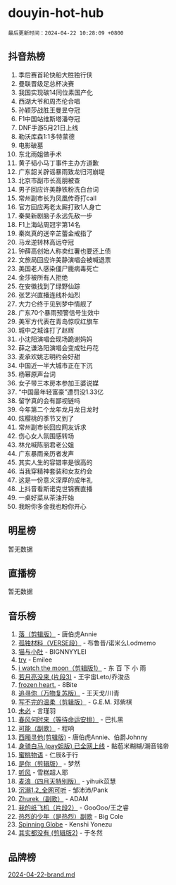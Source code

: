 # douyin-hot-hub

`最后更新时间：2024-04-22 10:28:09 +0800`

## 抖音热榜

1. 季后赛首轮快船大胜独行侠
1. 曼联晋级足总杯决赛
1. 我国实现碳14同位素国产化
1. 西湖大爷和周杰伦合唱
1. 孙颖莎战胜王曼昱夺冠
1. F1中国站维斯塔潘夺冠
1. DNF手游5月21日上线
1. 勒沃库森1:1多特蒙德
1. 电影破墓
1. 东北雨姐做手术
1. 黄子韬小马丁事件主办方道歉
1. 广东韶关辟谣暴雨致龙归河崩堤
1. 北京市副市长高朋被查
1. 男子回应许美静铁粉洗白台词
1. 常州副市长为凤凰传奇打call
1. 官方回应两老太厮打致1人身亡
1. 秦昊新剧脑子永远先敌一步
1. F1上海站周冠宇第14名
1. 秦岚真的送辛芷蕾金戒指了
1. 马龙逆转林高远夺冠
1. 钟薛高创始人称卖红薯也要还上债
1. 文旅局回应许美静演唱会被喊退票
1. 美国老人感染僵尸鹿病毒死亡
1. 金莎被所有人拒绝
1. 在安徽找到了绿野仙踪
1. 张艺兴直播连线朴灿烈
1. 大力仑终于见到梦中情舰了
1. 广东70个暴雨预警信号生效中
1. 美军方代表在青岛惊叹红旗车
1. 城中之城谁打了赵辉
1. 小沈阳演唱会现场跪谢妈妈
1. 薛之谦洛阳演唱会变成牡丹花
1. 麦承欢姚志明约会好甜
1. 中国近一半大城市正在下沉
1. 杨幂原声台词
1. 女子带三本房本参加王婆说媒
1. “中国最年轻富豪”遭罚没1.33亿
1. 留学真的会有鄙视链吗
1. 今年第二个龙年龙月龙日龙时
1. 炫樱桃的季节又到了
1. 常州副市长回应网友诉求
1. 伤心女人氛围感转场
1. 林允喊陈丽君老公姐
1. 广东暴雨亲历者发声
1. 其实人生的容错率是很高的
1. 当我穿精神套装和女友约会
1. 这是一份意义深厚的成年礼
1. 上抖音看斯诺克世锦赛直播
1. 一桌好菜从茶油开始
1. 我盼你多金我也盼你开心

## 明星榜

暂无数据

## 直播榜

暂无数据

## 音乐榜

1. [落（剪辑版）](https://sf6-cdn-tos.douyinstatic.com/obj/tos-cn-ve-2774/o0h6HvN1BBbli9LtU3i5fQIleBQMF5Cg4TZmmC) - 唐伯虎Annie
1. [孤独材料（VERSE段）](https://sf5-hl-cdn-tos.douyinstatic.com/obj/tos-cn-ve-2774/ocX7glDNHYlwFeYrGQfBZoThtvPWy8tCCEBGKQ) - 布鲁昔/诺米么Lodmemo
1. [猫与小肚](https://sf5-hl-cdn-tos.douyinstatic.com/obj/tos-cn-ve-2774/osZeoClMECgK8DYl6VebABgbchEtPYQjZEnRtd) - BIGNNYYLEI
1. [try](https://sf3-cdn-tos.douyinstatic.com/obj/tos-cn-ve-2774/oMCYLreazYIFEgVb1vQdrJnJTbe8DDfiCA6gKw) - Emilee
1. [i watch the moon（剪辑版1）](https://sf3-cdn-tos.douyinstatic.com/obj/tos-cn-ve-2774/o0I9mSChzHZANMJIEBfkCQzzg6N5WAcVtqft9P) - 东 百 下 小 雨
1. [若月亮没来 (片段3)](https://sf5-hl-cdn-tos.douyinstatic.com/obj/tos-cn-ve-2774/okfyEUsGW1B1ovJi5JiN9IjvAT2lMwA054GoEB) - 王宇宙Leto/乔浚丞
1. [frozen heart.](https://sf6-cdn-tos.douyinstatic.com/obj/tos-cn-ve-2774/oIIWJfyjIACZA9zQMtnJ6hQQhFC4vhCupoRBsO) - 8Bite
1. [追寻你（万物复苏版）](https://sf5-hl-cdn-tos.douyinstatic.com/obj/tos-cn-ve-2774/oYeAZJsbjIDit9APmBg8u6uDUQnHmoCf3gbo74) - 王天戈/川青
1. [写不完的温柔（剪辑版）](https://sf5-hl-cdn-tos.douyinstatic.com/obj/tos-cn-ve-2774/oYBzzZQJ233GfwkemJJffAIWgeIYrjZfWhHTcG) - G.E.M. 邓紫棋
1. [未必](https://sf5-hl-cdn-tos.douyinstatic.com/obj/tos-cn-ve-2774/ogntQMFnKQDZUgTCYuJgfLEtleYZZFxBQqhhFB) - 言瑾羽
1. [春风何时来（等待命运安排）](https://sf5-hl-cdn-tos.douyinstatic.com/obj/tos-cn-ve-2774/oICBNbD3gelMfB4WgiD1KI2jQtXZE2FgHLwtsl) - 巴扎黑
1. [可能（副歌）](https://sf5-hl-cdn-tos.douyinstatic.com/obj/tos-cn-ve-2774/cde1731888894259b333569393c2fb51) - 程响
1. [西厢寻他(剪辑版)](https://sf3-cdn-tos.douyinstatic.com/obj/tos-cn-ve-2774/oUsAVfAQKlRNxEv5qxvIB8o5qmIWUcXbzJKJhw) - 唐伯虎Annie、伯爵Johnny
1. [身骑白马 (pay姐版) 已全网上线](https://sf5-hl-cdn-tos.douyinstatic.com/obj/tos-cn-ve-2774/oQLO5ZgLsFkaDhdIIveF2zUCgfweY0gWaH4AQG) - 黏苞米糊糊/潮音铭帝
1. [蜜桃物语](https://sf5-hl-cdn-tos.douyinstatic.com/obj/tos-cn-ve-2774/oIhOSCZtIACtYU4XQkngiW9kCBfVD1Fz9IYeqL) - 仁辰&于行
1. [是你（剪辑版）](https://sf5-hl-cdn-tos.douyinstatic.com/obj/tos-cn-ve-2774/46019dae783c4c969944217fe1cfafc4) - 梦然
1. [听风](https://sf5-hl-cdn-tos.douyinstatic.com/obj/tos-cn-ve-2774/oAPa3yDDDIZygYzQdBemCAIngcCeEARgbQDtJC) - 雪糕超人耶
1. [麦浪（四月天特别版）](https://sf5-hl-cdn-tos.douyinstatic.com/obj/tos-cn-ve-2774/26f5501a6547411fa3fbedc592fed0ad) - yihuik苡慧
1. [沉溺1.2_全网可听](https://sf3-cdn-tos.douyinstatic.com/obj/tos-cn-ve-2774/ok2QoiBqsWAX9McZmWiI9gAB0EzwD4Xj6yfmtH) - 邹沛沛/Pank
1. [Zhurek（副歌）](https://sf5-hl-cdn-tos.douyinstatic.com/obj/tos-cn-ve-2774/ooQm8FBZQDlf0btEYgVpCcSCQfrdJGBEKZYBGS) - ADAM
1. [我的纸飞机（片段2）](https://sf3-cdn-tos.douyinstatic.com/obj/tos-cn-ve-2774/oM2ZrKcg2CD5AeRB2gkeXOFB1IxAGJdZPazYHf) - GooGoo/王之睿
1. [热烈的少年（是热烈）副歌](https://sf5-hl-cdn-tos.douyinstatic.com/obj/tos-cn-ve-2774/owVNI0CLDAUMtSz6TEYvfFBFL4UDFFhLfgK8fa) - Big Cole
1. [Spinning Globe](https://sf3-cdn-tos.douyinstatic.com/obj/tos-cn-ve-2774/oAYhDobngQZXzvJaWpxueRR0jC4FZDexedXDYA) - Kenshi Yonezu
1. [其实都没有 (剪辑版2)](https://sf3-cdn-tos.douyinstatic.com/obj/tos-cn-ve-2774/oEBNQenHZtBhxYjGgUDQk0BCHTigQafgFlbQ7k) - 于冬然

## 品牌榜

[2024-04-22-brand.md](2024-04-22-brand.md)
